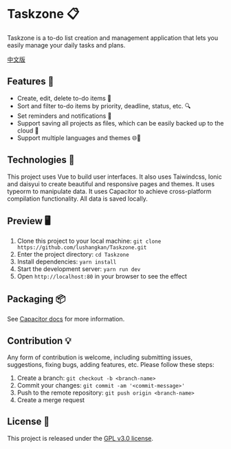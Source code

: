 # Taskzone 📋

Taskzone is a to-do list creation and management application that lets you easily manage your daily tasks and plans.

[中文版](https://github.com/lushangkan/Taskzone/blob/main/README_ZH.md)

## Features 🚀

- Create, edit, delete to-do items 📝
- Sort and filter to-do items by priority, deadline, status, etc. 🔍
- Set reminders and notifications 🔔
- Support saving all projects as files, which can be easily backed up to the cloud 💾
- Support multiple languages and themes 🌐🎨

## Technologies 🔧

This project uses Vue to build user interfaces. It also uses Taiwindcss, Ionic and daisyui to create beautiful and responsive pages and themes. It uses typeorm to manipulate data. It uses Capacitor to achieve cross-platform compilation functionality. All data is saved locally.

## Preview 🖥️

1. Clone this project to your local machine: `git clone https://github.com/lushangkan/Taskzone.git`
2. Enter the project directory: `cd Taskzone`
3. Install dependencies: `yarn install`
4. Start the development server: `yarn run dev`
5. Open `http://localhost:80` in your browser to see the effect

## Packaging 📦

See [Capacitor docs](https://capacitorjs.com/docs/basics/workflow) for more information.

## Contribution 💡

Any form of contribution is welcome, including submitting issues, suggestions, fixing bugs, adding features, etc. Please follow these steps:

1. Create a branch: `git checkout -b <branch-name>`
2. Commit your changes: `git commit -am '<commit-message>'`
3. Push to the remote repository: `git push origin <branch-name>`
4. Create a merge request

## License 📄

This project is released under the [GPL v3.0 license](https://github.com/lushangkan/Taskzone/blob/main/LICENSE).

[//]: # (## Sponsor 💰)

[//]: # ()
[//]: # (If you like this project and want to support my work, please consider buying me a coffee.☕️)

[//]: # ()
[//]: # ([![Sponsor]])
